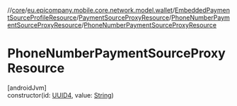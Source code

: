 //[core](../../../../../index.md)/[eu.epicompany.mobile.core.network.model.wallet](../../../index.md)/[EmbeddedPaymentSourceProfileResource](../../index.md)/[PaymentSourceProxyResource](../index.md)/[PhoneNumberPaymentSourceProxyResource](index.md)/[PhoneNumberPaymentSourceProxyResource](-phone-number-payment-source-proxy-resource.md)

# PhoneNumberPaymentSourceProxyResource

[androidJvm]\
constructor(id: [UUID4](../../../../eu.epicompany.mobile.core.datatypes/index.md#545543244%2FClasslikes%2F-1060529556), value: [String](https://kotlinlang.org/api/latest/jvm/stdlib/kotlin/-string/index.html))
